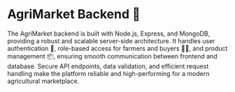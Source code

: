 # AgriMarket Backend 🚀
The AgriMarket backend is built with Node.js, Express, and MongoDB, providing a robust and scalable server-side architecture. It handles user authentication 🔑, role-based access for farmers and buyers 🚜🛒, and product management 📦, ensuring smooth communication between frontend and database. Secure API endpoints, data validation, and efficient request handling make the platform reliable and high-performing for a modern agricultural marketplace.
